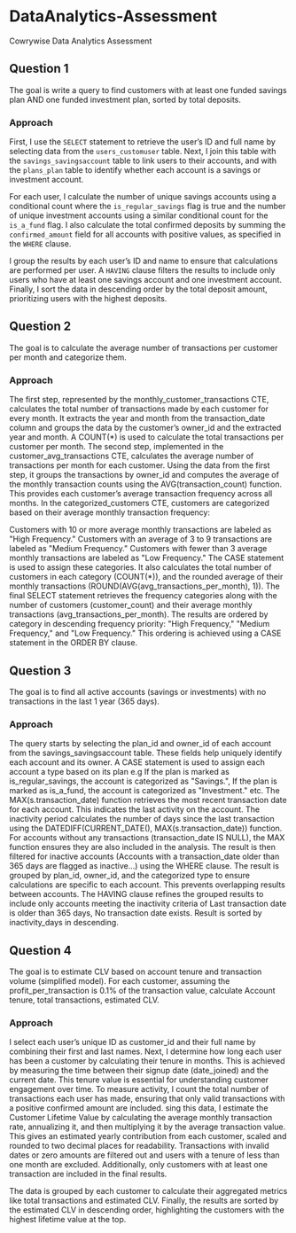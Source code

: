 # DataAnalytics-Assessment
Cowrywise Data Analytics Assessment

## Question 1
The goal is write a query to find customers with at least one funded savings plan AND one funded investment plan, sorted by total deposits.

### Approach
First, I use the `SELECT` statement to retrieve the user’s ID and full name by selecting data from the `users_customuser` table. Next, I join this table with the `savings_savingsaccount` table to link users to their accounts, and with the `plans_plan` table to identify whether each account is a savings or investment account.

For each user, I calculate the number of unique savings accounts using a conditional count where the `is_regular_savings` flag is true and the number of unique investment accounts using a similar conditional count for the `is_a_fund` flag. I also calculate the total confirmed deposits by summing the `confirmed_amount` field for all accounts with positive values, as specified in the `WHERE` clause.

I group the results by each user’s ID and name to ensure that calculations are performed per user. A `HAVING` clause filters the results to include only users who have at least one savings account and one investment account. Finally, I sort the data in descending order by the total deposit amount, prioritizing users with the highest deposits.


## Question 2
The goal is to calculate the average number of transactions per customer per month and categorize them.

### Approach
The first step, represented by the monthly_customer_transactions CTE, calculates the total number of transactions made by each customer for every month. It extracts the year and month from the transaction_date column and groups the data by the customer’s owner_id and the extracted year and month. A COUNT(*) is used to calculate the total transactions per customer per month.
The second step, implemented in the customer_avg_transactions CTE, calculates the average number of transactions per month for each customer. Using the data from the first step, it groups the transactions by owner_id and computes the average of the monthly transaction counts using the AVG(transaction_count) function. This provides each customer’s average transaction frequency across all months.
In the categorized_customers CTE, customers are categorized based on their average monthly transaction frequency:

Customers with 10 or more average monthly transactions are labeled as "High Frequency."
Customers with an average of 3 to 9 transactions are labeled as "Medium Frequency."
Customers with fewer than 3 average monthly transactions are labeled as "Low Frequency."
The CASE statement is used to assign these categories. It also calculates the total number of customers in each category (COUNT(*)), and the rounded average of their monthly transactions (ROUND(AVG(avg_transactions_per_month), 1)).
The final SELECT statement retrieves the frequency categories along with the number of customers (customer_count) and their average monthly transactions (avg_transactions_per_month). The results are ordered by category in descending frequency priority: "High Frequency," "Medium Frequency," and "Low Frequency." This ordering is achieved using a CASE statement in the ORDER BY clause.

## Question 3
The goal is to find all active accounts (savings or investments) with no transactions in the last 1 year (365 days).

### Approach
The query starts by selecting the plan_id and owner_id of each account from the savings_savingsaccount table. These fields help uniquely identify each account and its owner. A CASE statement is used to assign each account a type based on its plan e.g If the plan is marked as is_regular_savings, the account is categorized as "Savings.", If the plan is marked as is_a_fund, the account is categorized as "Investment." etc. The MAX(s.transaction_date) function retrieves the most recent transaction date for each account. This indicates the last activity on the account.
The inactivity period calculates the number of days since the last transaction using the DATEDIFF(CURRENT_DATE(), MAX(s.transaction_date)) function. For accounts without any transactions (transaction_date IS NULL), the MAX function ensures they are also included in the analysis.
The result is then filtered for inactive accounts (Accounts with a transaction_date older than 365 days are flagged as inactive...) using the WHERE clause.
The result is grouped by plan_id, owner_id, and the categorized type to ensure calculations are specific to each account. This prevents overlapping results between accounts. 
The HAVING clause refines the grouped results to include only accounts meeting the inactivity criteria of Last transaction date is older than 365 days, No transaction date exists. 
Result is sorted by inactivity_days in descending.

## Question 4
The goal is to estimate CLV based on account tenure and transaction volume (simplified model). For each customer, assuming the profit_per_transaction is 0.1% of the transaction value, calculate Account tenure, total transactions, estimated CLV.

### Approach

I select each user’s unique ID as customer_id and their full name by combining their first and last names. Next, I determine how long each user has been a customer by calculating their tenure in months. This is achieved by measuring the time between their signup date (date_joined) and the current date. This tenure value is essential for understanding customer engagement over time. To measure activity, I count the total number of transactions each user has made, ensuring that only valid transactions with a positive confirmed amount are included.
sing this data, I estimate the Customer Lifetime Value by calculating the average monthly transaction rate, annualizing it, and then multiplying it by the average transaction value. This gives an estimated yearly contribution from each customer, scaled and rounded to two decimal places for readability.
Transactions with invalid dates or zero amounts are filtered out and users with a tenure of less than one month are excluded. Additionally, only customers with at least one transaction are included in the final results.

The data is grouped by each customer to calculate their aggregated metrics like total transactions and estimated CLV. Finally, the results are sorted by the estimated CLV in descending order, highlighting the customers with the highest lifetime value at the top.
